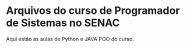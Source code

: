 # Arquivos do curso de Programador de Sistemas no SENAC

Aqui estão as aulas de Python e JAVA POO do curso.
